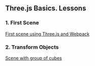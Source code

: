 ## Three.js Basics. Lessons

### 1. First Scene

[First scene using Three.js and Webpack](https://azhechkova.github.io/threejs_basics/first-scene/dist/index)

### 2. Transform Objects

[Scene with group of cubes](https://azhechkova.github.io/threejs_basics/transform-objects/dist/index)
